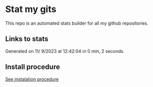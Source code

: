 # Stat my gits

This repo is an automated stats builder for all my github repositories.

## Links to stats


Generated on 11/ 9/2023 at 12:42:04 in 0 min, 2 seconds.

## Install procedure

[See instalation procedure](./src/install.md)
